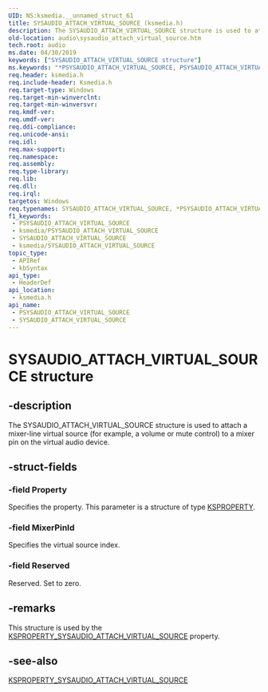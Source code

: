 ```yaml
---
UID: NS:ksmedia.__unnamed_struct_61
title: SYSAUDIO_ATTACH_VIRTUAL_SOURCE (ksmedia.h)
description: The SYSAUDIO_ATTACH_VIRTUAL_SOURCE structure is used to attach a mixer-line virtual source (for example, a volume or mute control) to a mixer pin on the virtual audio device.
old-location: audio\sysaudio_attach_virtual_source.htm
tech.root: audio
ms.date: 04/30/2019
keywords: ["SYSAUDIO_ATTACH_VIRTUAL_SOURCE structure"]
ms.keywords: "*PSYSAUDIO_ATTACH_VIRTUAL_SOURCE, PSYSAUDIO_ATTACH_VIRTUAL_SOURCE, PSYSAUDIO_ATTACH_VIRTUAL_SOURCE structure pointer [Audio Devices], SYSAUDIO_ATTACH_VIRTUAL_SOURCE, SYSAUDIO_ATTACH_VIRTUAL_SOURCE structure [Audio Devices], aud-prop_5fce938d-a784-46cf-a65b-3eb0d19db2f8.xml, audio.sysaudio_attach_virtual_source, ksmedia/PSYSAUDIO_ATTACH_VIRTUAL_SOURCE, ksmedia/SYSAUDIO_ATTACH_VIRTUAL_SOURCE"
req.header: ksmedia.h
req.include-header: Ksmedia.h
req.target-type: Windows
req.target-min-winverclnt: 
req.target-min-winversvr: 
req.kmdf-ver: 
req.umdf-ver: 
req.ddi-compliance: 
req.unicode-ansi: 
req.idl: 
req.max-support: 
req.namespace: 
req.assembly: 
req.type-library: 
req.lib: 
req.dll: 
req.irql: 
targetos: Windows
req.typenames: SYSAUDIO_ATTACH_VIRTUAL_SOURCE, *PSYSAUDIO_ATTACH_VIRTUAL_SOURCE
f1_keywords:
 - PSYSAUDIO_ATTACH_VIRTUAL_SOURCE
 - ksmedia/PSYSAUDIO_ATTACH_VIRTUAL_SOURCE
 - SYSAUDIO_ATTACH_VIRTUAL_SOURCE
 - ksmedia/SYSAUDIO_ATTACH_VIRTUAL_SOURCE
topic_type:
 - APIRef
 - kbSyntax
api_type:
 - HeaderDef
api_location:
 - ksmedia.h
api_name:
 - PSYSAUDIO_ATTACH_VIRTUAL_SOURCE
 - SYSAUDIO_ATTACH_VIRTUAL_SOURCE
---
```


# SYSAUDIO_ATTACH_VIRTUAL_SOURCE structure


## -description

The SYSAUDIO_ATTACH_VIRTUAL_SOURCE structure is used to attach a mixer-line virtual source (for example, a volume or mute control) to a mixer pin on the virtual audio device.

## -struct-fields

### -field Property

Specifies the property. This parameter is a structure of type <a href="/previous-versions/ff564262(v=vs.85)">KSPROPERTY</a>.

### -field MixerPinId

Specifies the virtual source index.

### -field Reserved

Reserved. Set to zero.

## -remarks

This structure is used by the <a href="/windows-hardware/drivers/audio/ksproperty-sysaudio-attach-virtual-source">KSPROPERTY_SYSAUDIO_ATTACH_VIRTUAL_SOURCE</a> property.

## -see-also

<a href="/windows-hardware/drivers/audio/ksproperty-sysaudio-attach-virtual-source">KSPROPERTY_SYSAUDIO_ATTACH_VIRTUAL_SOURCE</a>

